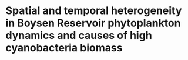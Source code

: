 # Spatial and temporal heterogeneity in Boysen Reservoir phytoplankton dynamics and causes of high cyanobacteria biomass
